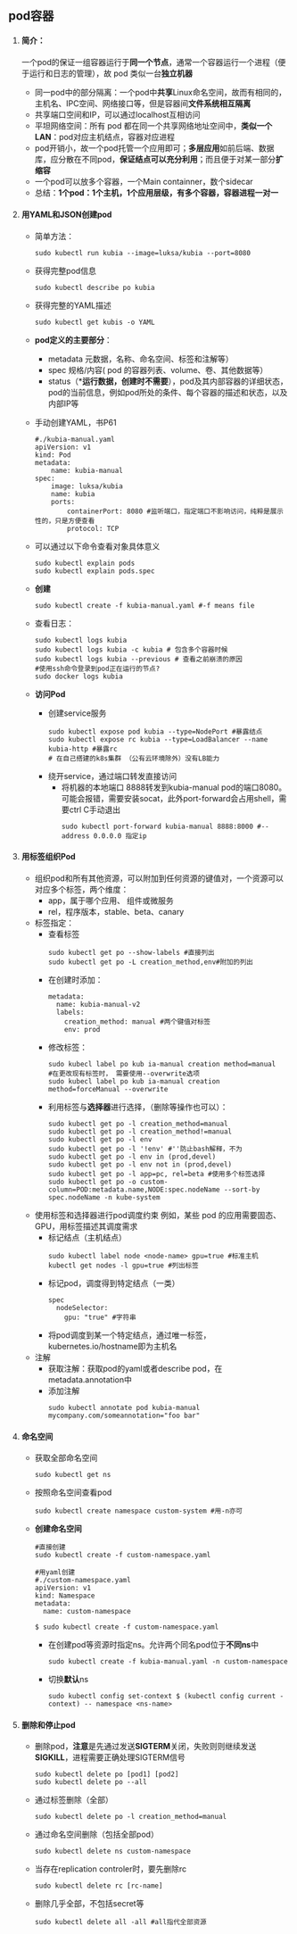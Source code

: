 ## **pod容器**

1. #### 简介：
    一个pod的保证一组容器运行于**同一个节点**，通常一个容器运行一个进程（便于运行和日志的管理），故 pod 类似一台**独立机器**
    * 同一pod中的部分隔离：一个pod中**共享**Linux命名空间，故而有相同的，主机名、IPC空间、网络接口等，但是容器间**文件系统相互隔离**
    * 共享端口空间和IP，可以通过localhost互相访问
    * 平坦网络空间：所有 pod 都在同一个共享网络地址空间中，**类似一个LAN**：pod对应主机结点，容器对应进程
    * pod开销小，故一个pod托管一个应用即可；**多层应用**如前后端、数据库，应分散在不同pod，**保证结点可以充分利用**；而且便于对某一部分**扩缩容**
    * 一个pod可以放多个容器，一个Main containner，数个sidecar
    * 总结：**1个pod：1个主机，1个应用层级，有多个容器，容器进程一对一**

2. #### 用YAML和JSON创建pod
    * 简单方法：
        ```shell
        sudo kubectl run kubia --image=luksa/kubia --port=8080
        ```
    * 获得完整pod信息
        ```
        sudo kubectl describe po kubia
        ```
    * 获得完整的YAML描述
        ```
        sudo kubectl get kubis -o YAML
        ```
    * **pod定义的主要部分**：
        * metadata 元数据，名称、命名空间、标签和注解等）
        * spec 规格/内容( pod 的容器列表、volume、卷、其他数据等）
        * status（***运行数据，创建时不需要**），pod及其内部容器的详细状态，pod的当前信息，例如pod所处的条件、每个容器的描述和状态，以及内部IP等
    * 手动创建YAML，书P61
        ```shell
        #./kubia-manual.yaml
        apiVersion: v1
        kind: Pod
        metadata:
            name: kubia-manual
        spec: 
            image: luksa/kubia
            name: kubia 
            ports:
                containerPort: 8080 #监听端口，指定端口不影响访问，纯粹是展示性的，只是方便查看
                protocol: TCP
        ```
        
    * 可以通过以下命令查看对象具体意义
        ```
        sudo kubectl explain pods
        sudo kubectl explain pods.spec
        ```
    * **创建**
        ```
        sudo kubectl create -f kubia-manual.yaml #-f means file
        ```
    
    * 查看日志：
        ```
        sudo kubectl logs kubia
        sudo kubectl logs kubia -c kubia # 包含多个容器时候
        sudo kubectl logs kubia --previous # 查看之前崩溃的原因
        #使用ssh命令登录到pod正在运行的节点?
        sudo docker logs kubia
        ```

    * **访问Pod**
        * 创建service服务
            ```
            sudo kubectl expose pod kubia --type=NodePort #暴露结点
            sudo kubectl expose rc kubia --type=LoadBalancer --name kubia-http #暴露rc
            # 在自己搭建的k8s集群 （公有云环境除外）没有LB能力
            ```
        * 绕开service，通过端口转发直接访问
            * 将机器的本地端口 8888转发到kubia-manual pod的端口8080。可能会报错，需要安装socat，此外port-forward会占用shell，需要ctrl C手动退出
                ```
                sudo kubectl port-forward kubia-manual 8888:8000 #--address 0.0.0.0 指定ip
                ```
            
3. #### 用标签组织Pod
    * 组织pod和所有其他资源，可以附加到任何资源的键值对，一个资源可以对应多个标签，两个维度：
        * app，属于哪个应用、 组件或微服务
        * rel，程序版本，stable、beta、canary
    * 标签指定：
        * 查看标签
            ```
            sudo kubectl get po --show-labels #直接列出
            sudo kubectl get po -L creation_method,env#附加的列出
            ```
        * 在创建时添加：
            ```
            metadata:
              name: kubia-manual-v2
              labels:
                creation_method: manual #两个键值对标签
                env: prod            
            ```
        * 修改标签：
            ```
            sudo kubecl label po kub ia-manual creation method=manual
            #在更改现有标签时， 需要使用--overwrite选项
            sudo kubecl label po kub ia-manual creation method=forceManual --overwrite
            ```
        * 利用标签与**选择器**进行选择，（删除等操作也可以）：
            ```
            sudo kubectl get po -l creation_method=manual
            sudo kubectl get po -l creation_method!=manual
            sudo kubectl get po -l env
            sudo kubectl get po -l '!env' #''防止bash解释，不为
            sudo kubectl get po -l env in (prod,devel)
            sudo kubectl get po -l env not in (prod,devel)
            sudo kubectl get po -l app=pc, rel=beta #使用多个标签选择
            sudo kubectl get po -o custom-column=POD:metadata.name,NODE:spec.nodeName --sort-by spec.nodeName -n kube-system
            ```
    * 使用标签和选择器进行pod调度约束
        例如，某些 pod 的应用需要固态、GPU，用标签描述其调度需求
        * 标记结点（主机结点）
            ```
            sudo kubectl label node <node-name> gpu=true #标准主机
            kubectl get nodes -l gpu=true #列出标签
            ```
        * 标记pod，调度得到特定结点（一类）
            ```
            spec
              nodeSelector:
                gpu: "true" #字符串
            ```
        * 将pod调度到某一个特定结点，通过唯一标签，kubernetes.io/hostname即为主机名
    * 注解
        * 获取注解：获取pod的yaml或者describe pod，在metadata.annotation中
        * 添加注解
            ```
            sudo kubectl annotate pod kubia-manual mycompany.com/someannotation="foo bar"
            ```
4. #### 命名空间
    * 获取全部命名空间
        ```
        sudo kubectl get ns
        ```
    * 按照命名空间查看pod
        ```
        sudo kubectl create namespace custom-system #用-n亦可
        ```
    * **创建命名空间**
        ```
        #直接创建
        sudo kubectl create -f custom-namespace.yaml
        ```
        ``` 
        #用yaml创建
        #./custom-namespace.yaml
        apiVersion: v1
        kind: Namespace
        metadata: 
          name: custom-namespace
        
        $ sudo kubectl create -f custom-namespace.yaml 
        ```
        * 在创建pod等资源时指定ns。允许两个同名pod位于**不同ns**中
            ```
            sudo kubectl create -f kubia-manual.yaml -n custom-namespace
            ```
        * 切换**默认**ns
            ```
            sudo kubectl config set-context $ (kubectl config current -context) -- namespace <ns-name>
            ```
5. #### 删除和停止pod
    * 删除pod，**注意**是先通过发送**SIGTERM**关闭，失败则则继续发送**SIGKILL**，进程需要正确处理SIGTERM信号
        ```shell
        sudo kubectl delete po [pod1] [pod2]
        sudo kubectl delete po --all
        ```
    * 通过标签删除（全部）
        ```shell
        sudo kubectl delete po -l creation_method=manual
        ```
    * 通过命名空间删除（包括全部pod）
        ```shell
        sudo kubectl delete ns custom-namespace
        ```
    * 当存在replication controler时，要先删除rc
        ```shell
        sudo kubectl delete rc [rc-name]
        ```
    * 删除几乎全部，不包括secret等
        ```
        sudo kubectl delete all -all #all指代全部资源
        ```
        